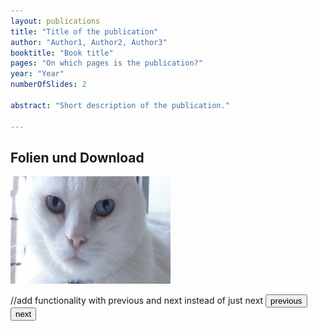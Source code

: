 ```yaml
---
layout: publications
title: "Title of the publication"
author: "Author1, Author2, Author3"
booktitle: "Book title"
pages: "On which pages is the publication?"
year: "Year"
numberOfSlides: 2

abstract: "Short description of the publication."

---
```

## Folien und Download

<body>
<script>
var nummer = 1;
const numberOfSlides = 2;
function folien() {
    if (nummer !== numberOfSlides) {
        nummer = 2;
        return;
    } 
    else {
        nummer = 1;
    }
    var source = "/pic"+nummer+".jpg";
    console.log(source);
    document.getElementById('currentSlide').src = source;
}
</script>
<img id="currentSlide" src="/pic1.jpg" width="256" height="172">

<p>
//add functionality with previous and next instead of just next
<button type="button" onclick="folien()">previous</button>
<button type="button" onclick="folien()">next</button>
</p>

</body>
